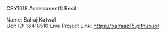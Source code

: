 CSY1018 Assessment1: Resit

Name: Balraj Katwal <br>
Uon ID: 16418510
Live Project Link: https://balraaz15.github.io/
